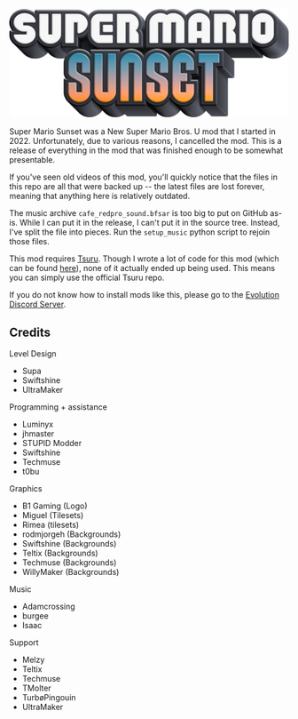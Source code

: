 ![image](assets/SMSunset.png "Logo by B1 Gaming")

Super Mario Sunset was a New Super Mario Bros. U mod that I started in 2022. Unfortunately, due to various reasons, I cancelled the mod. This is a release of everything in the mod that was finished enough to be somewhat presentable.

If you've seen old videos of this mod, you'll quickly notice that the files in this repo are all that were backed up -- the latest files are lost forever, meaning that anything here is relatively outdated.

The music archive `cafe_redpro_sound.bfsar` is too big to put on GitHub as-is. While I can put it in the release, I can't put it in the source tree. Instead, I've split the file into pieces. Run the `setup_music` python script to rejoin those files.


This mod requires [Tsuru](https://github.com/zenith-team/tsuru). Though I wrote a lot of code for this mod (which can be found [here](https://github.com/Swiftshine/Sprites/tree/main/NSMBU)), none of it actually ended up being used. This means you can simply use the official Tsuru repo.

If you do not know how to install mods like this, please go to the [Evolution Discord Server](https://discord.gg/aZAaXVJ).

## Credits

Level Design
- Supa
- Swiftshine
- UltraMaker

Programming + assistance
- Luminyx
- jhmaster
- STUPID Modder
- Swiftshine
- Techmuse
- t0bu

Graphics
- B1 Gaming (Logo)
- Miguel (Tilesets)
- Rimea (tilesets)
- rodmjorgeh (Backgrounds)
- Swiftshine (Backgrounds)
- Teltix (Backgrounds)
- Techmuse (Backgrounds)
- WillyMaker (Backgrounds)

Music
- Adamcrossing
- burgee
- Isaac

Support
- Melzy
- Teltix
- Techmuse
- TMolter
- TurbøPingouin
- UltraMaker
